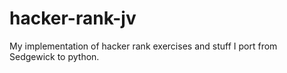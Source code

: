 # hacker-rank-jv

My implementation of hacker rank exercises and stuff I port from
Sedgewick to python.